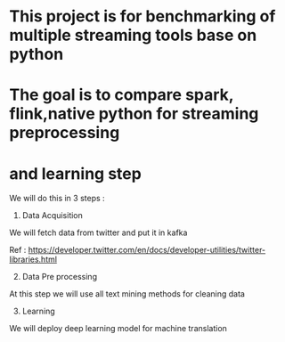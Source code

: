 # This project is for benchmarking of multiple streaming tools base on python 
# The goal is to compare spark, flink,native python for streaming preprocessing 
# and learning step 
We will do this in 3 steps : 

1. Data Acquisition

We will fetch data from twitter and put it in kafka 

Ref : https://developer.twitter.com/en/docs/developer-utilities/twitter-libraries.html

2. Data Pre processing 

At this step we will use all text mining methods for cleaning data 

3. Learning 

We will deploy deep learning model for machine translation



